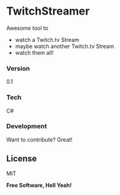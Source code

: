 # TwitchStreamer

Awesome tool to

  - watch a Twitch.tv Stream
  - maybe watch another Twitch.tv Stream
  - watch them all!


### Version
0.1

### Tech

C#

### Development

Want to contribute? Great!

License
----

MIT


**Free Software, Hell Yeah!**
